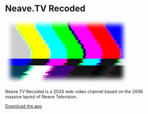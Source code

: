# Neave.TV Recoded
<img src="https://raw.githubusercontent.com/Danbytronic/neave.tv-recoded/main/neave-tv.jpg">

Neave.TV Recoded is a 2024 web video channel based on the 2006 massive layout of Neave Television.

<a href="https://github.com/Danbytronic/neave.tv-recoded/raw/master/neave_tv.exe">Download the app</a>
